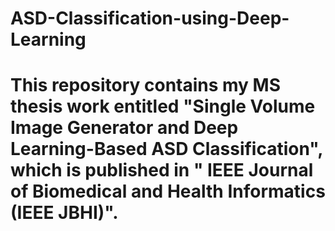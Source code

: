 # ASD-Classification-using-Deep-Learning
# This repository contains my MS thesis work entitled "Single Volume Image Generator and Deep Learning-Based ASD Classification", which is published in " IEEE Journal of Biomedical and Health Informatics (IEEE JBHI)".   
